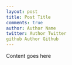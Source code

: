 ```yaml
---
layout: post
title: Post Title
comments: true
author: Author Name
twitter: Author Twitter
github Author Github
---
```


Content goes here
